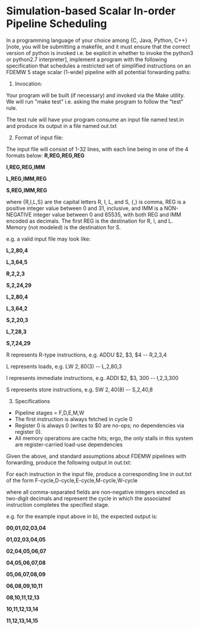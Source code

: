 <h1>Simulation-based Scalar In-order Pipeline Scheduling</h1>

In a programming language of your choice among {C, Java, Python, C++} [note, you will be submitting a makefile, and it must ensure that the correct version of python is invoked i.e. be explicit in whether to invoke the python3 or python2.7 interpreter], implement a program with the following specification that schedules a restricted set of simplified instructions on an FDEMW 5 stage scalar (1-wide) pipeline with all potential forwarding paths:

1) Invocation:

Your program will be built (if necessary) and invoked via the Make utility. We will run "make test" i.e. asking the make program to follow the "test" rule.

The test rule will have your program consume an input file named test.in and produce its output in a file named out.txt

2) Format of input file:

The input file will consist of 1-32 lines, with each line being in one of the 4 formats below: **R,REG,REG,REG**

**I,REG,REG,IMM**

**L,REG,IMM,REG**

**S,REG,IMM,REG**

where {R,I,L,S} are the capital letters R, I, L, and S, {,} is comma, REG is a positive integer value between 0 and 31, inclusive, and IMM is a NON-NEGATIVE integer value between 0 and 65535, with both REG and IMM encoded as decimals. The first REG is the destination for R, I, and L. Memory (not modeled) is the destination for S.

e.g. a valid input file may look like:

**L,2,80,4**

**L,3,64,5**

**R,2,2,3**

**S,2,24,29**

**L,2,80,4**

**L,3,64,2**

**S,2,20,3**

**L,7,28,3**

**S,7,24,29**

R represents R-type instructions, e.g. ADDU $2, $3, $4 -- R,2,3,4

L represents loads, e.g. LW $2, 80($3) -- L,2,80,3

I represents immediate instructions, e.g. ADDI $2, $3, 300 -- I,2,3,300

S represents store instructions, e.g. SW $2, 40($8) -- S,2,40,8

3) Specifications
- Pipeline stages = F,D,E,M,W
- The first instruction is always fetched in cycle 0
- Register 0 is always 0 (writes to $0 are no-ops; no dependencies via register 0).
- All memory operations are cache hits; ergo, the only stalls in this system are register-carried load-use dependencies

Given the above, and standard assumptions about FDEMW pipelines with forwarding, produce the following output in out.txt:

For each instruction in the input file, produce a corresponding line in out.txt of the form F-cycle,D-cycle,E-cycle,M-cycle,W-cycle

where all comma-separated fields are non-negative integers encoded as two-digit decimals and represent the cycle in which the associated instruction completes the specified stage.

e.g. for the example input above in b), the expected output is:

**00,01,02,03,04**

**01,02,03,04,05**

**02,04,05,06,07**

**04,05,06,07,08**

**05,06,07,08,09**

**06,08,09,10,11**

**08,10,11,12,13**

**10,11,12,13,14**

**11,12,13,14,15**
